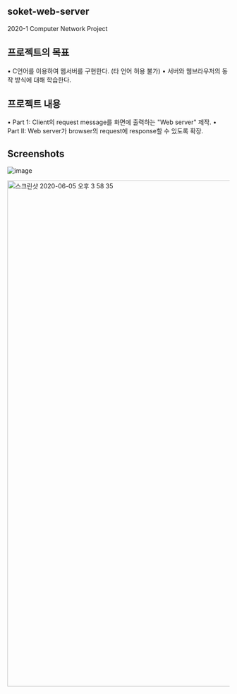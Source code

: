 ## soket-web-server
2020-1 Computer Network Project

## 프로젝트의 목표
• C언어를 이용하여 웹서버를 구현한다. (타 언어 허용 불가) • 서버와 웹브라우저의 동작 방식에 대해 학습한다.

##  프로젝트 내용
• Part 1: Client의 request message를 화면에 출력하는 "Web server" 제작.
• Part II: Web server가 browser의 request에 response할 수 있도록 확장.

## Screenshots
![image](https://user-images.githubusercontent.com/42709887/83846114-0bc0fb00-a745-11ea-95fb-49c55b8d5e91.png)

<img width="1148" alt="스크린샷 2020-06-05 오후 3 58 35" src="https://user-images.githubusercontent.com/42709887/83846390-7a9e5400-a745-11ea-91e5-d6365e201b4a.png">
